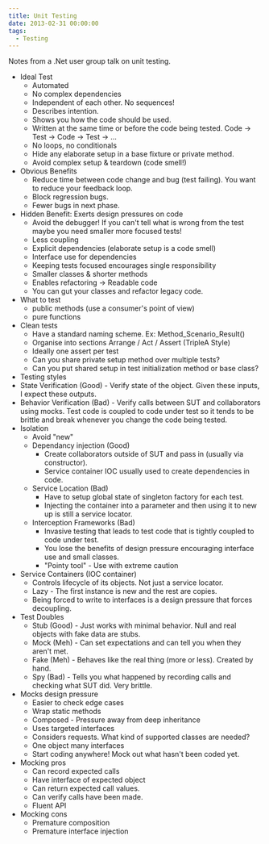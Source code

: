 ```yaml
---
title: Unit Testing
date: 2013-02-31 00:00:00
tags:
  - Testing
---
```

Notes from a .Net user group talk on unit testing.

* Ideal Test
  * Automated
  * No complex dependencies
  * Independent of each other.  No sequences!
  * Describes intention.
  * Shows you how the code should be used.
  * Written at the same time or before the code being tested.  Code -> Test -> Code -> Test -> ...
  * No loops, no conditionals
  * Hide any elaborate setup in a base fixture or private method.
  * Avoid complex setup & teardown (code smell!)
* Obvious Benefits
  * Reduce time between code change and bug (test failing).  You want to reduce your feedback loop.
  * Block regression bugs.
  * Fewer bugs in next phase.
* Hidden Benefit: Exerts design pressures on code
  * Avoid the debugger!  If you can't tell what is wrong from the test maybe you need smaller more focused tests!
  * Less coupling
  * Explicit dependencies (elaborate setup is a code smell)
  * Interface use for dependencies
  * Keeping tests focused encourages single responsibility
  * Smaller classes & shorter methods
  * Enables refactoring -> Readable code
  * You can gut your classes and refactor legacy code.
* What to test
  * public methods (use a consumer's point of view)
  * pure functions
* Clean tests
  * Have a standard naming scheme.  Ex: Method_Scenario_Result()
  * Organise into sections Arrange / Act / Assert (TripleA Style)
  * Ideally one assert per test
  * Can you share private setup method over multiple tests?
  * Can you put shared setup in test initialization method or base class?
*  Testing styles
  * State Verification (Good) - Verify state of the object.  Given these inputs, I expect these outputs.
  * Behavior Verification (Bad) - Verify calls between SUT and collaborators using mocks.  Test code is coupled to code under test so it tends to be brittle and break whenever you change the code being tested.
* Isolation
  * Avoid "new"
  * Dependancy injection (Good)
    * Create collaborators outside of SUT and pass in (usually via constructor).
    * Service container IOC usually used to create dependencies in code.
  * Service Location (Bad)
    * Have to setup global state of singleton factory for each test.
    * Injecting the container into a parameter and then using it to new up is still a service locator.
  * Interception Frameworks (Bad)
    * Invasive testing that leads to test code that is tightly coupled to code under test.
    * You lose the benefits of design pressure encouraging interface use and small classes.
    * "Pointy tool" - Use with extreme caution
* Service Containers (IOC container)
  * Controls lifecycle of its objects.  Not just a service locator.
  * Lazy - The first instance is new and the rest are copies.
  * Being forced to write to interfaces is a design pressure that forces decoupling.
* Test Doubles
  * Stub (Good) - Just works with minimal behavior.  Null and real objects with fake data are stubs. 
  * Mock (Meh) - Can set expectations and can tell you when they aren't met.
  * Fake (Meh) - Behaves like the real thing (more or less).  Created by hand.
  * Spy (Bad) - Tells you what happened by recording calls and checking what SUT did.  Very brittle.
* Mocks design pressure
  * Easier to check edge cases
  * Wrap static methods
  * Composed - Pressure away from deep inheritance
  * Uses targeted interfaces
  * Considers requests.  What kind of supported classes are needed?
  * One object many interfaces
  * Start coding anywhere!  Mock out what hasn't been coded yet.
* Mocking pros
  * Can record expected calls
  * Have interface of expected object
  * Can return expected call values.
  * Can verify calls have been made.
  * Fluent API
* Mocking cons
  * Premature composition
  * Premature interface injection